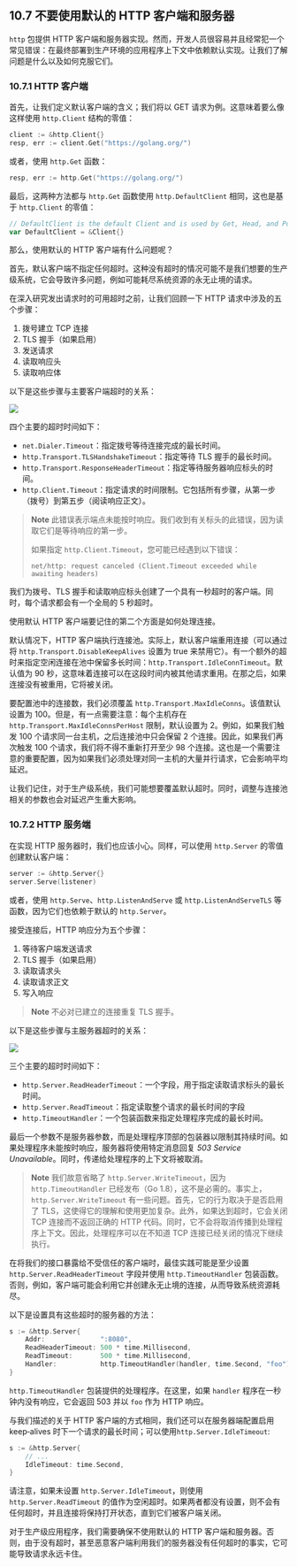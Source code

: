 ## 10.7 不要使用默认的 HTTP 客户端和服务器
`http` 包提供 HTTP 客户端和服务器实现。然而，开发人员很容易并且经常犯一个常见错误：在最终部署到生产环境的应用程序上下文中依赖默认实现。让我们了解问题是什么以及如何克服它们。

### 10.7.1 HTTP 客户端

首先，让我们定义默认客户端的含义；我们将以 GET 请求为例。这意味着要么像这样使用 `http.Client` 结构的零值：

```go
client := &http.Client{}
resp, err := client.Get("https://golang.org/")
```

或者，使用 `http.Get` 函数：

```go
resp, err := http.Get("https://golang.org/")
```

最后，这两种方法都与 `http.Get` 函数使用 `http.DefaultClient` 相同，这也是基于 `http.Client` 的零值：

```go
// DefaultClient is the default Client and is used by Get, Head, and Post.
var DefaultClient = &Client{}
```

那么，使用默认的 HTTP 客户端有什么问题呢？

首先，默认客户端不指定任何超时。这种没有超时的情况可能不是我们想要的生产级系统，它会导致许多问题，例如可能耗尽系统资源的永无止境的请求。

在深入研究发出请求时的可用超时之前，让我们回顾一下 HTTP 请求中涉及的五个步骤：

1. 拨号建立 TCP 连接
2. TLS 握手（如果启用）
3. 发送请求
4. 读取响应头 
5. 读取响应体

以下是这些步骤与主要客户端超时的关系：

![](https://img.exciting.net.cn/71.png)

四个主要的超时时间如下：

* `net.Dialer.Timeout`：指定拨号等待连接完成的最长时间。
* `http.Transport.TLSHandshakeTimeout`：指定等待 TLS 握手的最长时间。
* `http.Transport.ResponseHeaderTimeout`：指定等待服务器响应标头的时间。 
* `http.Client.Timeout`：指定请求的时间限制。它包括所有步骤，从第一步（拨号）到第五步（阅读响应正文）。

> **Note** 此错误表示端点未能按时响应。我们收到有关标头的此错误，因为读取它们是等待响应的第一步。
> 
> 如果指定 `http.Client.Timeout`，您可能已经遇到以下错误：
> 
> `net/http: request canceled (Client.Timeout exceeded while awaiting headers)`

我们为拨号、TLS 握手和读取响应标头创建了一个具有一秒超时的客户端。同时，每个请求都会有一个全局的 5 秒超时。

使用默认 HTTP 客户端要记住的第二个方面是如何处理连接。

默认情况下，HTTP 客户端执行连接池。实际上，默认客户端重用连接（可以通过将 `http.Transport.DisableKeepAlives` 设置为 true 来禁用它）。有一个额外的超时来指定空闲连接在池中保留多长时间：`http.Transport.IdleConnTimeout`。默认值为 90 秒，这意味着连接可以在这段时间内被其他请求重用。在那之后，如果连接没有被重用，它将被关闭。

要配置池中的连接数，我们必须覆盖 `http.Transport.MaxIdleConns`。该值默认设置为 100。但是，有一点需要注意：每个主机存在 `http.Transport.MaxIdleConnsPerHost` 限制，默认设置为 2。例如，如果我们触发 100 个请求同一台主机，之后连接池中只会保留 2 个连接。因此，如果我们再次触发 100 个请求，我们将不得不重新打开至少 98 个连接。这也是一个需要注意的重要配置，因为如果我们必须处理对同一主机的大量并行请求，它会影响平均延迟。 

让我们记住，对于生产级系统，我们可能想要覆盖默认超时。同时，调整与连接池相关的参数也会对延迟产生重大影响。

### 10.7.2 HTTP 服务端

在实现 HTTP 服务器时，我们也应该小心。同样，可以使用 `http.Server` 的零值创建默认客户端：

```go
server := &http.Server{}
server.Serve(listener)
```

或者，使用 `http.Serve`、`http.ListenAndServe` 或 `http.ListenAndServeTLS` 等函数，因为它们也依赖于默认的 `http.Server`。

接受连接后，HTTP 响应分为五个步骤：

1. 等待客户端发送请求 
2. TLS 握手（如果启用）
3. 读取请求头 
4. 读取请求正文 
5. 写入响应

> **Note** 不必对已建立的连接重复 TLS 握手。

以下是这些步骤与主服务器超时的关系：

![](https://img.exciting.net.cn/72.png)

三个主要的超时时间如下：

* `http.Server.ReadHeaderTimeout`：一个字段，用于指定读取请求标头的最长时间。 
* `http.Server.ReadTimeout`：指定读取整个请求的最长时间的字段
* `http.TimeoutHandler`：一个包装函数来指定处理程序完成的最长时间。

最后一个参数不是服务器参数，而是处理程序顶部的包装器以限制其持续时间。如果处理程序未能按时响应，服务器将使用特定消息回复 _503 Service Unavailable_。同时，传递给处理程序的上下文将被取消。

> **Note** 我们故意省略了 `http.Server.WriteTimeout`，因为 `http.TimeoutHandler` 已经发布（Go 1.8），这不是必需的。事实上，`http.Server.WriteTimeout` 有一些问题。首先，它的行为取决于是否启用了 TLS，这使得它的理解和使用更加复杂。此外，如果达到超时，它会关闭 TCP 连接而不返回正确的 HTTP 代码。同时，它不会将取消传播到处理程序上下文。因此，处理程序可以在不知道 TCP 连接已经关闭的情况下继续执行。

在将我们的接口暴露给不受信任的客户端时，最佳实践可能是至少设置 `http.Server.ReadHeaderTimeout` 字段并使用 `http.TimeoutHandler` 包装函数。否则，例如，客户端可能会利用它并创建永无止境的连接，从而导致系统资源耗尽。

以下是设置具有这些超时的服务器的方法：

```go
s := &http.Server{
    Addr:              ":8080",
    ReadHeaderTimeout: 500 * time.Millisecond,
    ReadTimeout:       500 * time.Millisecond,
    Handler:           http.TimeoutHandler(handler, time.Second, "foo"),
}
```

`http.TimeoutHandler` 包装提供的处理程序。在这里，如果 `handler` 程序在一秒钟内没有响应，它会返回 503 并以 `foo` 作为 HTTP 响应。

与我们描述的关于 HTTP 客户端的方式相同，我们还可以在服务器端配置启用 keep‑alives 时下一个请求的最长时间；可以使用`http.Server.IdleTimeout`:

```go
s := &http.Server{
    // ...
    IdleTimeout: time.Second,
}
```

请注意，如果未设置 `http.Server.IdleTimeout`，则使用 `http.Server.ReadTimeout` 的值作为空闲超时。如果两者都没有设置，则不会有任何超时，并且连接将保持打开状态，直到它们被客户端关闭。

对于生产级应用程序，我们需要确保不使用默认的 HTTP 客户端和服务器。否则，由于没有超时，甚至恶意客户端利用我们的服务器没有任何超时的事实，它可能导致请求永远卡住。

